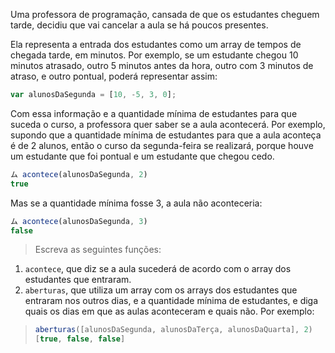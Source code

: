 Uma professora de programação, cansada de que os estudantes cheguem tarde, decidiu que vai cancelar a aula se há poucos presentes.

Ela representa a entrada dos estudantes como um array de tempos de chegada tarde, em minutos. Por exemplo, se um estudante chegou 10 minutos atrasado, outro 5 minutos antes da hora, outro com 3 minutos de atraso, e outro pontual, poderá representar assim:

```javascript
var alunosDaSegunda = [10, -5, 3, 0];
```

Com essa informação e a quantidade mínima de estudantes para que suceda o curso, a professora quer saber se a aula acontecerá. Por exemplo, supondo que a quantidade mínima de estudantes para que a aula aconteça é de 2 alunos, então o curso da segunda-feira se realizará, porque houve um estudante que foi pontual e um estudante que chegou cedo.

```javascript
ム acontece(alunosDaSegunda, 2)
true
```

Mas se a quantidade mínima fosse 3, a aula não aconteceria:

``` javascript
ム acontece(alunosDaSegunda, 3)
false
```

> Escreva as seguintes funções:
1. `acontece`, que diz se a aula sucederá de acordo com o array dos estudantes que entraram.
2. `aberturas`, que utiliza um array com os arrays dos estudantes que entraram nos outros dias, e a quantidade mínima de estudantes, e diga quais os dias em que as aulas aconteceram e quais não. Por exemplo:
>
> ``` javascript
> aberturas([alunosDaSegunda, alunosDaTerça, alunosDaQuarta], 2)
> [true, false, false]
> ```

